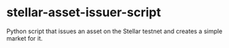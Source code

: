 # stellar-asset-issuer-script
Python script that issues an asset on the Stellar testnet and creates a simple market for it.
